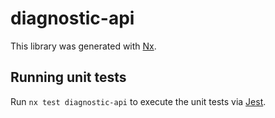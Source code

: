 # diagnostic-api

This library was generated with [Nx](https://nx.dev).

## Running unit tests

Run `nx test diagnostic-api` to execute the unit tests via [Jest](https://jestjs.io).
